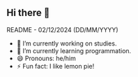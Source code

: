 ## Hi there 👋

README - 02/12/2024 (DD/MM/YYYY)

- 🔭 I’m currently working on studies.
- 🌱 I’m currently learning programmation.
- 😄 Pronouns: he/him
- ⚡ Fun fact: I like lemon pie!

<!--
**Heyt15/Heyt15** is a ✨ _special_ ✨ repository because its `README.md` (this file) appears on your GitHub profile.

Here are some ideas to get you started:

- 🔭 I’m currently working on ...
- 🌱 I’m currently learning ...
- 👯 I’m looking to collaborate on ...
- 🤔 I’m looking for help with ...
- 💬 Ask me about ...
- 📫 How to reach me: ...
- 😄 Pronouns: ...
- ⚡ Fun fact: ...
-->
